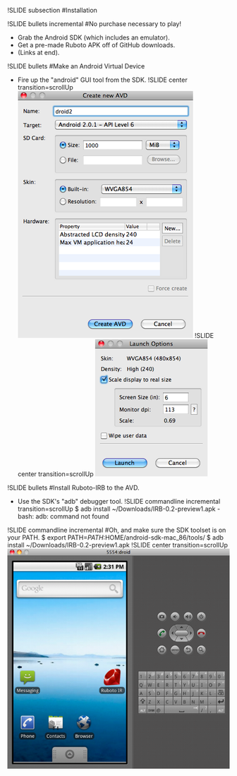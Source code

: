 !SLIDE subsection
#Installation

!SLIDE bullets incremental
#No purchase necessary to play!
* Grab the Android SDK (which includes an emulator).
* Get a pre-made Ruboto APK off of GitHub downloads.
* (Links at end).

!SLIDE bullets
#Make an Android Virtual Device
* Fire up the "android" GUI tool from the SDK.
!SLIDE center transition=scrollUp
![](01_create_avd.png)
!SLIDE center transition=scrollUp
![](02_launch_avd.png)

!SLIDE bullets
#Install Ruboto-IRB to the AVD.
* Use the SDK's "adb" debugger tool.
!SLIDE commandline incremental transition=scrollUp
    $ adb install ~/Downloads/IRB-0.2-preview1.apk
    -bash: adb: command not found

!SLIDE commandline incremental
#Oh, and make sure the SDK toolset is on your PATH.
    $ export PATH=$PATH:$HOME/android-sdk-mac_86/tools/
    $ adb install ~/Downloads/IRB-0.2-preview1.apk
!SLIDE center transition=scrollUp
![](03_ruboto_installed.png)

